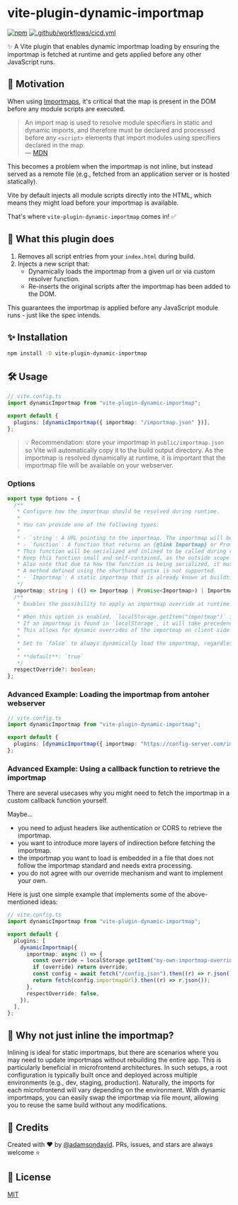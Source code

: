 # vite-plugin-dynamic-importmap

[![npm](https://img.shields.io/npm/v/vite-plugin-dynamic-importmap.svg)](https://www.npmjs.com/package/vite-plugin-dynamic-importmap)
[![.github/workflows/cicd.yml](https://github.com/adamsondavid/vite-plugin-dynamic-importmap/actions/workflows/cicd.yml/badge.svg?event=push)](https://github.com/adamsondavid/vite-plugin-dynamic-importmap/actions/workflows/cicd.yml)

✨ A Vite plugin that enables dynamic importmap loading by ensuring the importmap is fetched at runtime and gets applied before any other JavaScript runs.

## 🚀 Motivation

When using [Importmaps](https://developer.mozilla.org/en-US/docs/Web/HTML/Element/script/type/importmap), it's critical that the map is present in the DOM before any module scripts are executed.

> An import map is used to resolve module specifiers in static and dynamic imports, and therefore must be declared and processed before any `<script>` elements that import modules using specifiers declared in the map.  
> — [MDN](https://developer.mozilla.org/en-US/docs/Web/HTML/Element/script/type/importmap)

This becomes a problem when the importmap is not inline, but instead served as a remote file (e.g., fetched from an application server or is hosted statically).

Vite by default injects all module scripts directly into the HTML, which means they might load before your importmap is available.

That's where `vite-plugin-dynamic-importmap` comes in! ✅

## 🧩 What this plugin does

1. Removes all script entries from your `index.html` during build.
2. Injects a new script that:
   - Dynamically loads the importmap from a given url or via custom resolver function.
   - Re-inserts the original scripts after the importmap has been added to the DOM.

This guarantees the importmap is applied before any JavaScript module runs - just like the spec intends.

## ✨ Installation

```sh
npm install -D vite-plugin-dynamic-importmap
```

## 🛠️ Usage

```typescript
// vite.config.ts
import dynamicImportmap from "vite-plugin-dynamic-importmap";

export default {
  plugins: [dynamicImportmap({ importmap: "/importmap.json" })],
};
```

> 💡 Recommendation: store your importmap in `public/importmap.json` so Vite will automatically copy it to the build output directory.
> As the importmap is resolved dynamically at runtime, it is important that the importmap file will be available on your webserver.

### Options

```typescript
export type Options = {
  /**
   * Configure how the importmap should be resolved during runtime.
   *
   * You can provide one of the following types:
   *
   * - `string`: A URL pointing to the importmap. The importmap will be fetched from that URL at runtime.
   * - `function`: A function that returns an {@link Importmap} or Promise<{@link Importmap}>.
   * This function will be serialized and inlined to be called during runtime.
   * Keep this function small and self-contained, as the outside scope will not be available after serialization.
   * Also note that due to how the function is being serialized, it must refer to a regular function (function expression or arrow function).
   * A method defined using the shorthand syntax is not supported.
   * - `Importmap`: A static importmap that is already known at buildtime.
   */
  importmap: string | (() => Importmap | Promise<Importmap>) | Importmap;
  /**
   * Enables the possibility to apply an importmap override at runtime.
   *
   * When this option is enabled, `localStorage.getItem("importmap")` is checked to see whether an importmap override is present.
   * If an importmap is found in `localStorage`, it will take precedence over dynamically loading the importmap.
   * This allows for dynamic overrides of the importmap on client side and can easily be integrated into your development / debugging setup.
   *
   * Set to `false` to always dynamically load the importmap, regardless of any override in `localStorage`.
   *
   * **default**: `true`
   */
  respectOverride?: boolean;
};
```

### Advanced Example: Loading the importmap from antoher webserver

```typescript
// vite.config.ts
import dynamicImportmap from "vite-plugin-dynamic-importmap";

export default {
  plugins: [dynamicImportmap({ importmap: "https://config-server.com/importmap" })],
};
```

### Advanced Example: Using a callback function to retrieve the importmap

There are several usecases why you might need to fetch the importmap in a custom callback function yourself.

Maybe...

- you need to adjust headers like authentication or CORS to retrieve the importmap.
- you want to introduce more layers of indirection before fetching the importmap.
- the importmap you want to load is embedded in a file that does not follow the importmap standard and needs extra processing.
- you do not agree with our override mechanism and want to implement your own.

Here is just one simple example that implements some of the above-mentioned ideas:

```typescript
// vite.config.ts
import dynamicImportmap from "vite-plugin-dynamic-importmap";

export default {
  plugins: [
    dynamicImportmap({
      importmap: async () => {
        const override = localStorage.getItem("my-own-importmap-override");
        if (override) return override;
        const config = await fetch("/config.json").then((r) => r.json());
        return fetch(config.importmapUrl).then((r) => r.json());
      },
      respectOverride: false,
    }),
  ],
};
```

## 💬 Why not just inline the importmap?

Inlining is ideal for static importmaps, but there are scenarios where you may need to update importmaps without rebuilding the entire app.
This is particularly beneficial in microfrontend architectures.
In such setups, a root configuration is typically built once and deployed across multiple environments (e.g., dev, staging, production).
Naturally, the imports for each microfrontend will vary depending on the environment.
With dynamic importmaps, you can easily swap the importmap via file mount, allowing you to reuse the same build without any modifications.

## 🙏 Credits

Created with ❤️ by [@adamsondavid](https://github.com/adamsondavid).
PRs, issues, and stars are always welcome ⭐

## 📄 License

[MIT](LICENSE)
